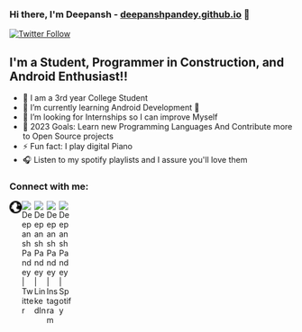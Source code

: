 ### Hi there, I'm Deepansh - [deepanshpandey.github.io][website] 👋

[![Twitter Follow](https://img.shields.io/twitter/follow/deepanshpandey_?label=Follow%20me%20on%20Twitter&style=for-the-badge)](https://twitter.com/deepanshpandey_)

## I'm a Student, Programmer in Construction, and Android Enthusiast!!

- 🔭 I am a 3rd year College Student
- 🌱 I’m currently learning Android Development 🤣
- 👯 I’m looking for Internships so I can improve Myself
- 🥅 2023 Goals: Learn new Programming Languages And Contribute more to Open Source projects
- ⚡ Fun fact: I play digital Piano
- 🎧 Listen to my spotify playlists and I assure you'll love them


### Connect with me:

[<img align="left" alt="deepanshpandey.ml" width="22px" src="https://raw.githubusercontent.com/iconic/open-iconic/master/svg/globe.svg" />][website]
[<img align="left" alt="Deepansh Pandey | Twitter" width="22px" src="https://cdn.jsdelivr.net/npm/simple-icons@v3/icons/twitter.svg" />][twitter]
[<img align="left" alt="Deepansh Pandey | LinkedIn" width="22px" src="https://cdn.jsdelivr.net/npm/simple-icons@v3/icons/linkedin.svg" />][linkedin]
[<img align="left" alt="Deepansh Pandey | Instagram" width="22px" src="https://cdn.jsdelivr.net/npm/simple-icons@v3/icons/instagram.svg" />][instagram]
[<img align="left" alt="Deepansh Pandey | Spotify" width="22px" src="https://simpleicons.org/icons/spotify.svg" />][spotify]


</details>

[website]: https://deepanshpandey.github.io
[twitter]: https://twitter.com/deepanshpandey_
[instagram]: https://instagram.com/coffeeinacafe
[linkedin]: https://www.linkedin.com/in/deepansh-pandey-8abb531b4
[spotify]: https://open.spotify.com/user/21gsmdzwp4u22tfa22g7hqntq
